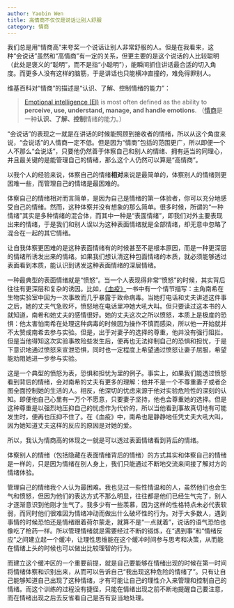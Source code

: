 ```yaml
---
author: Yaobin Wen
title: 高情商不仅仅是说话让别人舒服
category: 情商
---
```


我们总是用“情商高”来夸奖一个说话让别人非常舒服的人。但是在我看来，这种“会说话”虽然和“高情商”有一定的关系，但更主要的是这个说话的人比较聪明（此处是褒义的“聪明”，而不是指“小聪明”），能瞬间抓住讲话最合适的切入角度。而更多人没有这样的脑筋，于是讲话也只能横冲直撞的，难免得罪别人。

维基百科对“情商”的描述是“认识、了解、控制情绪的能力”：

> [Emotional intelligence (EI)](https://en.wikipedia.org/wiki/Emotional_intelligence) is most often defined as the ability to **perceive, use, understand, manage, and handle emotions**. （[情商](https://zh.wikipedia.org/zh-cn/%E6%83%85%E7%B7%92%E5%95%86%E6%95%B8)是一种**认识、了解、控制**情绪的能力。）

“会说话”的表现之一就是在讲话的时候能照顾到接收者的情绪，所以从这个角度来说，“会说话”的人情商一定不低。但是因为“情商”包括的范围更广，所以即便一个人不那么“会说话”，只要他仍然善于体察自己和别人的情绪、拥有适当的同理心，并且最关键的是能管理自己的情绪，那么这个人仍然可以算是“高情商”。

以我个人的经验来说，体察自己的情绪**相对**来说是最简单的，体察别人的情绪则更困难一些，而管理自己的情绪是最困难的。

体察自己的情绪相对而言简单，是因为自己是情绪的第一体验者，你可以充分地感受自己的情绪。然而，这种体察并没有想象的那么简单。很多时候，所谓的“一种情绪”其实是多种情绪的混合体，而其中一种是“表面情绪”，即我们对外主要表现出来的情绪，于是我们和别人误以为这种表面情绪就是全部情绪，却无意中忽略了混合在一起的其它情绪。

让自我体察更困难的是这种表面情绪有的时候甚至不是根本原因，而是一种更深层的情绪所诱发出来的情绪。如果我们想认清这种包面情绪的本质，就必须能够透过表面看到本质，能认识到诱发这种表面情绪的深层情绪。

一种最典型的表面情绪就是“愤怒”。当一个人表现得非常“愤怒”的时候，其实背后往往有更深层和复杂的诱因。比如，[《血疫》](https://book.douban.com/subject/26712353/)一书中有一个情节描写：主角南希在生物实验室中因为一次事故而几乎暴露于致命病毒。当她打电话和丈夫讲述这件事之后，她的丈夫气急败坏，愤怒地在电话里冲她大吼大叫。但只要读过这本书的人就知道，南希和她丈夫的感情很好。她的丈夫这次之所以愤怒，本质上是极度的恐惧：他太害怕南希在处理这种病毒的时候因为操作不慎而感染，所以他一开始就并不太赞成南希去参与实验。但是，出于对妻子的选择的尊重，他并没有强行阻拦。但是当他得知这次实验事故险些发生后，便再也无法抑制自己的恐惧和担忧，于是下意识地通过愤怒来宣泄恐惧，同时也一定程度上希望通过愤怒让妻子屈服，希望能劝阻她进一步参与实验。

这是一个典型的愤怒为表，恐惧和担忧为里的例子。事实上，如果我们能透过愤怒看到背后的情绪，会对南希的丈夫有更多的理解：他并不是一个不尊重妻子或者企图全面控制她的生活的人。相反，他深切的忧虑来源于他对实验危险性的深刻的认知。即便他自己心里有一万个不愿意，只要妻子坚持，他也会尊重她的选择。但是这种尊重是以强烈地压抑自己的忧虑作为代价的，所以当他看到事故真切地有可能发生时，便再也压抑不住了。在《血疫》中，南希也是静静地任凭丈夫大吼大叫，因为她知道丈夫这样的反应的原因是对她的爱。

所以，我认为情商高的体现之一就是可以透过表面情绪看到背后的情绪。

体察别人的情绪（包括隐藏在表面情绪背后的情绪）的方式其实和体察自己的情绪是一样的，只是因为情绪在别人身上，我们只能通过不断地交流来间接了解对方的情绪体验。

管理自己的情绪我个人认为最困难。我也见过一些性情温和的人，虽然他们也会生气和愤怒，但因为他们的表达方式不那么明显，往往都是他们已经生气完了，别人才逐渐意识到他刚才生气了。我多少有一些羡慕，因为这样的性格特点未必代表软弱，而同时他们很难因为情绪冲动而做出什么破坏性的行为。对于大多数人，遇到事情的时候恐怕还是情绪跟着荷尔蒙走，就算不是“一点就着”，说话的语气恐怕也像吃了枪药一样。所以管理情绪就是需要经过不断的锻炼，在“遇到事”和“情绪反应”之间建立起一个缓冲，让理性思维能在这个缓冲时间参与思考和决策，从而能在情绪上头的时候也可以做出比较理智的行为。

而建立这个缓冲区的一个重要前提，就是自己要能够在情绪出现的时候在第一时间将情绪体察和识别出来，从而可以告诉自己“我出现这种危险的情绪了”。只有让自己能够知道自己出现了这种情绪，才有可能让自己的理性介入来管理和控制自己的情绪。而这个训练的过程没有捷径，只能在情绪出现之前不断地提醒自己要注意，而在情绪出现之后去反省看自己是否有妥当地处理。
